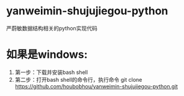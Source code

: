# yanweimin-shujujiegou-python
严蔚敏数据结构相关的python实现代码

# 如果是windows:
1. 第一步：下载并安装bash shell
2. 第二步：打开bash shell的命令行，执行命令 git clone https://github.com/houbobhou/yanweimin-shujujiegou-python.git
